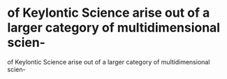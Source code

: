 # of Keylontic Science arise out of a larger category of multidimensional scien-

of Keylontic Science arise out of a larger category of multidimensional scien-